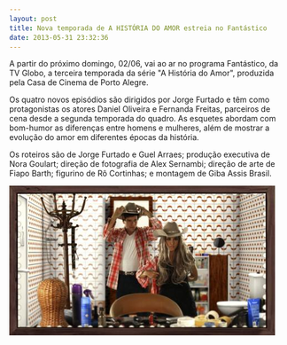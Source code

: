 ```yaml
---
layout: post
title: Nova temporada de A HISTÓRIA DO AMOR estreia no Fantástico
date: 2013-05-31 23:32:36
---
```

A partir do próximo domingo, 02/06, vai ao ar no programa Fantástico, da TV Globo, a terceira temporada da série "A História do Amor", produzida pela Casa de Cinema de Porto Alegre.

Os quatro novos episódios são dirigidos por Jorge Furtado e têm como protagonistas os atores Daniel Oliveira e Fernanda Freitas, parceiros de cena desde a segunda temporada do quadro. As esquetes abordam com bom-humor as diferenças entre homens e mulheres, além de mostrar a evolução do amor em diferentes épocas da história.

Os roteiros são de Jorge Furtado e Guel Arraes; produção executiva de Nora Goulart; direção de fotografia de Alex Sernambi; direção de arte de Fiapo Barth; figurino de Rô Cortinhas; e montagem de Giba Assis Brasil.

![](/uploads/hda-sertanejos.jpg)